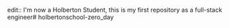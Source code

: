 edit:: 
I'm now a Holberton Student, this is my first repository as a full-stack engineer# holbertonschool-zero_day
